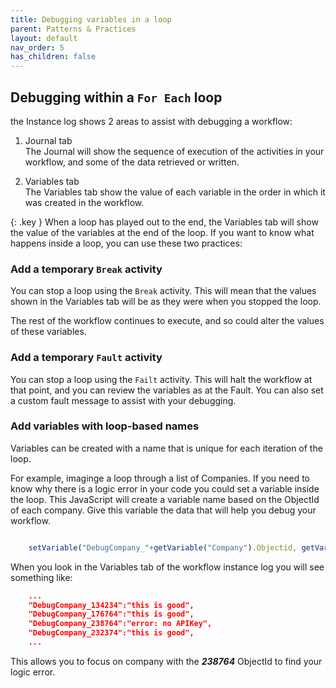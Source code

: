 ```yaml
---
title: Debugging variables in a loop
parent: Patterns & Practices
layout: default
nav_order: 5
has_children: false
---
```


## Debugging within a `For Each`  loop

the Instance log shows 2 areas to assist with debugging a workflow:
1. Journal tab  
   The Journal will show the sequence of execution of the activities in your workflow, and some of the data retrieved or written.  

2. Variables tab  
  The Variables tab show the value of each variable in the order in which it was created in the workflow.

{: .key }
When a loop has played out to the end, the Variables tab will show the value of the variables at the end of the loop.  If you want to know what happens inside a loop, you can use these two practices:

### Add a temporary `Break` activity

You can stop a loop using the `Break` activity.  This will mean that the values shown in the Variables tab will be as they were when you stopped the loop.

The rest of the workflow continues to execute, and so could alter the values of these variables.

### Add a temporary `Fault` activity

You can stop a loop using the `Failt` activity.  This will halt the workflow at that point, and you can review the variables as at the Fault.  You can also set a custom fault message to assist with your debugging.  

### Add variables with loop-based names

Variables can be created with a name that is unique for each iteration of the loop.  

For example, imaginge a loop through a list of Companies.  If you need to know why there is a logic error in your code you could set a variable inside the loop.  This JavaScript will create a variable name based on the ObjectId of each company.  Give this variable the data that will help you debug your workflow.

```js

    setVariable("DebugCompany_"+getVariable("Company").Objectid, getVariable("theDebugVariable"))
```

When you look in the Variables tab of the workflow instance log you will see something like:

```json
    ...
    "DebugCompany_134234":"this is good",
    "DebugCompany_176764":"this is good",
    "DebugCompany_238764":"error: no APIKey",
    "DebugCompany_232374":"this is good",
    ...    
``` 

This allows you to focus on company with the ***238764*** ObjectId to find your logic error.


